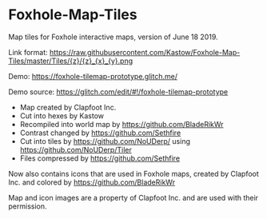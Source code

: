# Foxhole-Map-Tiles
Map tiles for Foxhole interactive maps, version of June 18 2019.

Link format: 
https://raw.githubusercontent.com/Kastow/Foxhole-Map-Tiles/master/Tiles/{z}/{z}_{x}_{y}.png

Demo: https://foxhole-tilemap-prototype.glitch.me/

Demo source: https://glitch.com/edit/#!/foxhole-tilemap-prototype

 - Map created by Clapfoot Inc.
 - Cut into hexes by Kastow
 - Recompiled into world map by https://github.com/BladeRikWr
 - Contrast changed by https://github.com/Sethfire
 - Cut into tiles by https://github.com/NoUDerp/ using https://github.com/NoUDerp/Tiler
 - Files compressed by https://github.com/Sethfire

Now also contains icons that are used in Foxhole maps, created by Clapfoot Inc. and colored by https://github.com/BladeRikWr

Map and icon images are a property of Clapfoot Inc. and are used with their permission.
